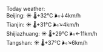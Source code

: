 Today weather:  
Beijing: ☀️   🌡️+32°C 🌬️↓4km/h  
Tianjin: ☀️   🌡️+31°C 🌬️↘4km/h  
Shijiazhuang: ☀️   🌡️+29°C 🌬️←11km/h  
Tangshan: ☀️   🌡️+37°C 🌬️↘6km/h  
